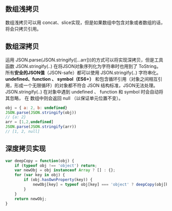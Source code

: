## 数组浅拷贝

数组浅拷贝可以用 concat、slice实现，但是如果数组中包含对象或者数组的话，将会只拷贝引用。

## 数组深拷贝

运用 JSON.parse(JSON.stringify([...arr]))的方式可以将实现深拷贝，但是工具函数 JSON.stringify(..) 在将JSON对象序列化为字符串时也用到了 ToString。   
所有**安全的JSON值**（JSON-safe）都可以使用 JSON.stringify(..) 字符串化。
**undefined、function 、 symbol（ES6+）** 和包含循环引用（对象之间相互引用，形成一个无限循环）的对象都不符合 JSON 结构标准，JSON无法处理。
JSON.stringify(..) 在对象中遇到 undefined 、 function 和 symbol 时会自动将其忽略， 在 数组中则会返回 null （以保证单元位置不变）。

```javascript
obj = { a: 2, b: undefined}
JSON.parse(JSON.stringify(obj))
// {a: 2}
arr = [1,2,undefined]
JSON.parse(JSON.stringify(arr))
// [1, 2, null]
```

## 深度拷贝实现

```javascript
var deepCopy = function(obj) {
    if (typeof obj !== 'object') return;
    var newObj = obj instanceof Array ? [] : {};
    for (var key in obj) {
        if (obj.hasOwnProperty(key)) {
            newObj[key] = typeof obj[key] === 'object' ? deepCopy(obj[key]) : obj[key];
        }
    }
    return newObj;
}
```
